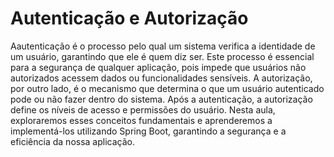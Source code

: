 # Autenticação e Autorização

Aautenticação é o processo pelo qual um sistema verifica a identidade de um usuário, garantindo que ele é quem diz ser. Este processo é essencial para a segurança de qualquer aplicação, pois impede que usuários não autorizados acessem dados ou funcionalidades sensíveis. A autorização, por outro lado, é o mecanismo que determina o que um usuário autenticado pode ou não fazer dentro do sistema. Após a autenticação, a autorização define os níveis de acesso e permissões do usuário. Nesta aula, exploraremos esses conceitos fundamentais e aprenderemos a implementá-los utilizando Spring Boot, garantindo a segurança e a eficiência da nossa aplicação.
